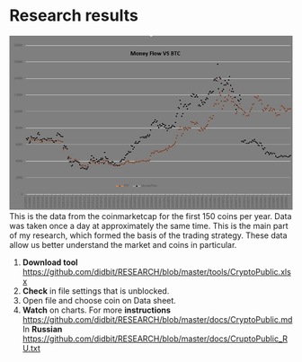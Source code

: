 # Research results

![btc vs moneyflow](docs/MF.jpg)
This is the data from the coinmarketcap for the first 150 coins per year. Data was taken once a day at approximately the same time. This is the main part of my research, which formed the basis of the trading strategy. These data allow us better understand the market and coins in particular.
1. **Download tool** https://github.com/didbit/RESEARCH/blob/master/tools/CryptoPublic.xlsx
2. **Check** in file settings that is unblocked.
3. Open file and choose coin on Data sheet. 
4. **Watch** on charts.
For more **instructions** https://github.com/didbit/RESEARCH/blob/master/docs/CryptoPublic.md
In **Russian** https://github.com/didbit/RESEARCH/blob/master/docs/CruptoPublic_RU.txt